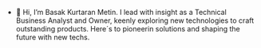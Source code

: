- 👋 Hi, I’m Basak Kurtaran Metin.
I lead with insight as a Technical Business Analyst and Owner, keenly exploring new technologies to craft outstanding products.
Here´s to pioneerin solutions and shaping the future with new techs.

<!---
basakkurtaran/basakkurtaran is a ✨ special ✨ repository because its `README.md` (this file) appears on your GitHub profile.
You can click the Preview link to take a look at your changes.
--->
